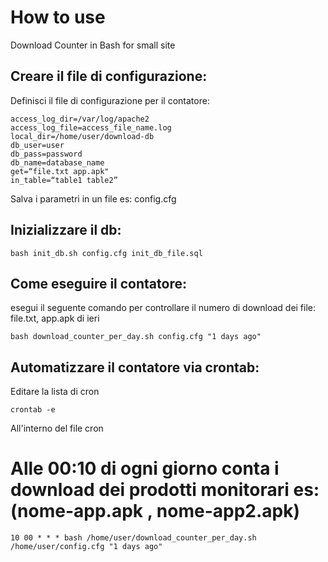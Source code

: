 How to use
================

Download Counter in Bash for small site

Creare il file di configurazione:
---------------------

Definisci il file di configurazione per il contatore:

    access_log_dir=/var/log/apache2
    access_log_file=access_file_name.log
    local_dir=/home/user/download-db
    db_user=user
    db_pass=password
    db_name=database_name
    get=“file.txt app.apk"
    in_table=“table1 table2”

Salva i parametri in un file es: config.cfg

Inizializzare il db:
---------------

    bash init_db.sh config.cfg init_db_file.sql


Come eseguire il contatore:
--------------
esegui il seguente comando per controllare il numero di download dei file: file.txt, app.apk di ieri

    bash download_counter_per_day.sh config.cfg "1 days ago"

Automatizzare il contatore via crontab:
----------

Editare la lista di cron

    crontab -e

All'interno del file cron

   # Alle 00:10 di ogni giorno conta i download dei prodotti monitorari es: (nome-app.apk , nome-app2.apk)
    10 00 * * * bash /home/user/download_counter_per_day.sh /home/user/config.cfg "1 days ago"
